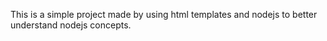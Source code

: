 This is a simple project made by using html templates and nodejs to better understand nodejs concepts.